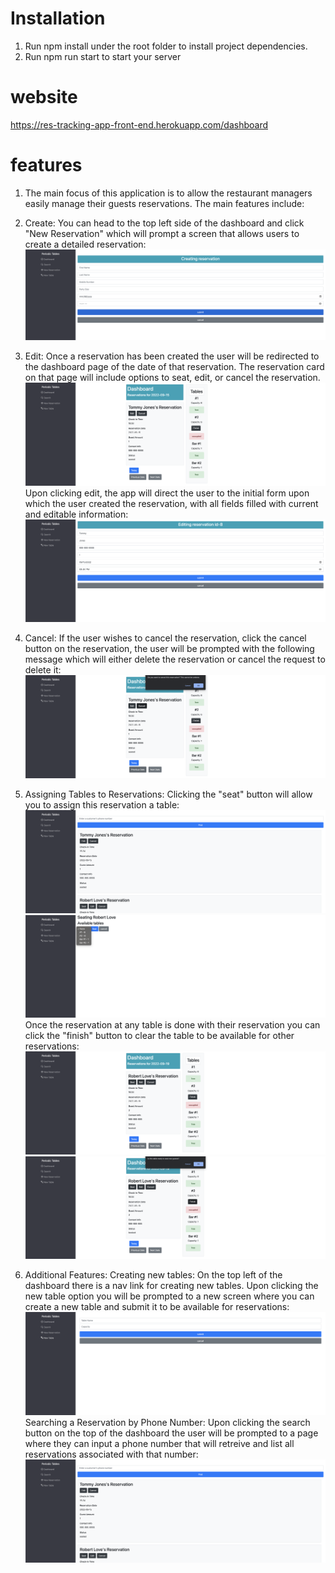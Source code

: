 # Installation

1. Run npm install under the root folder to install project dependencies.
1. Run npm run start to start your server

# website

https://res-tracking-app-front-end.herokuapp.com/dashboard

# features

1. The main focus of this application is to allow the restaurant managers easily manage their guests reservations. The main features include:
 1. Create: You can head to the top left side of the dashboard and click "New Reservation" which will prompt a screen that allows users to create a detailed reservation:
![New reservation page](https://github.com/Oscarlosg/Restaurant-Tacking-App/blob/main/front-end/app-screenshots/new-reservation.png)

1. Edit: Once a reservation has been created the user will be redirected to the dashboard page of the date of that reservation. The reservation card on that page will include options to seat, edit, or cancel the reservation.
![dashboard page](https://github.com/Oscarlosg/Restaurant-Tacking-App/blob/main/front-end/app-screenshots/dashboard.png)
Upon clicking edit, the app will direct the user to the initial form upon which the user created the reservation, with all fields filled with current and editable information:
![edit reservation](https://github.com/Oscarlosg/Restaurant-Tacking-App/blob/main/front-end/app-screenshots/edit%20reservation.png)

1. Cancel: If the user wishes to cancel the reservation, click the cancel button on the reservation, the user will be prompted with the following message which will either delete the reservation or cancel the request to delete it:
![cancel reservation](https://github.com/Oscarlosg/Restaurant-Tacking-App/blob/main/front-end/app-screenshots/cancelling-reservation.png)

1. Assigning Tables to Reservations: Clicking the "seat" button will allow you to assign this reservation a table:
![seating reservation](https://github.com/Oscarlosg/Restaurant-Tacking-App/blob/main/front-end/app-screenshots/searching-reservation.png)
![seating reservation 2](https://github.com/Oscarlosg/Restaurant-Tacking-App/blob/main/front-end/app-screenshots/seating2.png)
Once the reservation at any table is done with their reservation you can click the "finish" button to clear the table to be available for other reservations:
![seating dashboard](https://github.com/Oscarlosg/Restaurant-Tacking-App/blob/main/front-end/app-screenshots/seating-dashboard.png)
![seating dashboard 2](https://github.com/Oscarlosg/Restaurant-Tacking-App/blob/main/front-end/app-screenshots/finishing-res.png)

1. Additional Features: Creating new tables: On the top left of the dashboard there is a nav link for creating new tables. Upon clicking the new table option you will be prompted to a new screen where you can create a new table and submit it to be available for reservations:
![create table](https://github.com/Oscarlosg/Restaurant-Tacking-App/blob/main/front-end/app-screenshots/new-table.png)
Searching a Reservation by Phone Number: Upon clicking the search button on the top of the dashboard the user will be prompted to a page where they can input a phone number that will retreive and list all reservations associated with that number:
![search](https://github.com/Oscarlosg/Restaurant-Tacking-App/blob/main/front-end/app-screenshots/searching-reservation.png)
